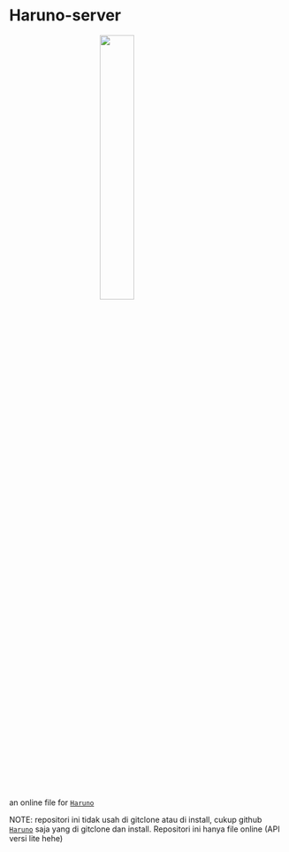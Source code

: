 # Haruno-server
<p align="left">
	<img src="https://telegra.ph/file/2a994c4949315bb7f51b8.jpg" width="35%" style="margin-left: auto;margin-right: auto;display: block;">
</p>

an online file for [`Haruno`](https://github.com/FadliDarmawan/haruno)

NOTE: repositori ini tidak usah di gitclone atau di install, cukup github [`Haruno`](https://github.com/FadliDarmawan/haruno) saja yang di gitclone dan install. Repositori ini hanya file online (API versi lite hehe)
